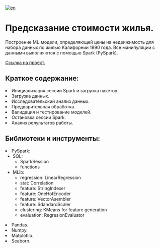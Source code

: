 [![en](https://img.shields.io/badge/lang-en-red.svg)](README.en.md)

# Предсказание стоимости жилья. 
Построение ML-модели, определяющей цены на недвижимость для набора данных по жилью Калифорнии 1990 года. Все манипуляции с данными выполняются с помощью Spark (PySpark).<br>

[Ссылка на проект.](https://github.com/mrBrain101/Yandex_Practicum_projects/blob/84215eae9b2a40463224dc69158934a71c7380b0/ML_SPARK_Realty_Price_Prediction/Ya_Practicum_ML_SPARK_Realty_Price_Prediction_distr_RUS.ipynb)

## Краткое содержание:
<li>Инициализация сессии Spark и загрузка пакетов.
<li>Загрузка данных.
<li>Исследовательский анализ данных. 
<li>Предварительная обработка. 
<li>Валидация и тестирование моделей.
<li>Остановка сессии Spark.
<li>Анализ релультатов работы.
  
## Библиотеки и инструменты:
<li>PySpark:
<ul>
<li>SQL:
	<ul>
	<li>SparkSession
	<li>functions
	</ul>
<li>MLib:
	<ul>
	<li>regression: LinearRegression
	<li>stat: Correlation
	<li>feature: StringIndexer
	<li>feature: OneHotEncoder
	<li>feature: VectorAsembler
	<li>feature: SdandardScaler
	<li>clustering: KMeans for feature generation
	<li>evaluation: RegresionEvaluator
	</ul>
</ul>
<li>Pandas. 
<li>Numpy.
<li>Matplotlib. 
<li>Seaborn.

